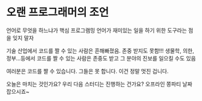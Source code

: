 # 오랜 프로그래머의 조언

언어로 무엇을 하느냐가 핵심
프로그램밍 언어가 재미있는 일을 하기 위한 도구라는 점을 잊지 말자

기술 산업에서 코드를 짤 수 있는 사람은 흔해빠졌음. 
존중 받지도 못함!!!
생물학, 의한, 정부...등에서 코드를 짤 수 있는 사람은 존중도 받고 
그 분야의 진보를 일으킬 수도 있음


여러분은 코드를 짤 수 있습니다. 그들은 못 합니다. 이건 정말 멋진 겁니다.

오늘은 마치는 것인가요? 우리 다음 스터디는 진행하는 건가요?
오프라인 쫑파티 날짜 잡으시죠~
